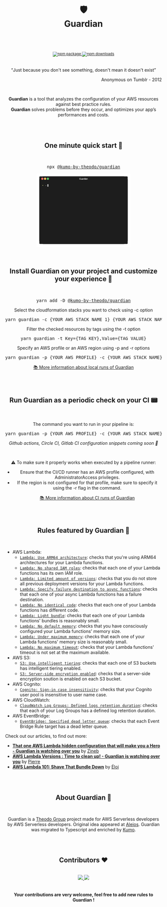 <div align="center">
  <h1>
    <br/>
    <br/>
    🛡
    <br />
    Guardian
    <br />
    <br />
  </h1>
  <sup>
    <br />
    <a href="https://www.npmjs.com/package/@kumo-by-theodo/guardian">
       <img src="https://img.shields.io/npm/v/@kumo-by-theodo/guardian.svg" alt="npm package" />
    </a>
    <a href="https://www.npmjs.com/package/@kumo-by-theodo/guardian">
      <img src="https://img.shields.io/npm/dm/@kumo-by-theodo/guardian.svg" alt="npm downloads" />
    </a>
  </sup>
  <br />
  <br />
  <p>
    <q>Just because you don't see something, doesn't mean it doesn't exist</q>
  </p>
   <p align="right"> Anonymous on Tumblr - 2012 </p>
   <br/>
  <p>
    <b>Guardian</b> is a tool that analyzes the configuration of your AWS resources against best practice rules. <br /><b>Guardian</b> solves problems before they occur, and optimizes your app’s performances and costs.
  </p>
</div>
<br />
<br />
<div align="center">
  <h2>One minute quick start 🚀</h2>
  <br />
  <pre>npx <a href="https://www.npmjs.com/package/@kumo-by-theodo/guardian">@kumo-by-theodo/guardian</a></pre>
    <img src="./docs/images/guardian-run.gif" style="width: 60%">
  <br />
  <br />
</div>
<br />
<div align="center">
  <h2>Install Guardian on your project and customize your experience 🔎</h2>
  <br />
  <pre>yarn add -D <a href="https://www.npmjs.com/package/@kumo-by-theodo/guardian">@kumo-by-theodo/guardian</a></pre>

  <p>Select the cloudformation stacks you want to check using -c option</p>
  <pre>yarn guardian -c {YOUR_AWS_STACK_NAME_1} {YOUR_AWS_STACK_NAME_2}</pre>

  <p>Filter the checked resources by tags using the -t option</p>
  <pre>yarn guardian -t Key={TAG_KEY},Value={TAG_VALUE}</pre>

  <p>Specify an AWS profile or an AWS region using -p and -r options</p>
  <pre>yarn guardian -p {YOUR_AWS_PROFILE} -c {YOUR_AWS_STACK_NAME} -r {YOUR_AWS_REGION}</pre>

  <p><a href="./docs/running-locally.md">📚 More information about local runs of Guardian</a></p>
  <br />
</div>
<br />
<div align="center">
  <h2>Run Guardian as a periodic check on your CI 📟</h2>
  <br />
  <p>The command you want to run in your pipeline is:</p>
  <pre>yarn guardian -p {YOUR_AWS_PROFILE} -c {YOUR_AWS_STACK_NAME} -r {YOUR_AWS_REGION} -l {YOUR_DESIRED_LEVEL}</pre>

  <p><i>Github actions, Circle CI, Gitlab CI configuration snippets coming soon 🚀</i></p>
  <br/>
  <p>⚠️ To make sure it properly works when executed by a pipeline runner:<br/>

- Ensure that the CI/CD runner has an AWS profile configured, with AdministratorAccess privileges.<br/>
- If the region is not configured for that profile, make sure to specify it using the -r flag in the command.<br/></p>
  <p><a href="./docs/running-in-ci.md">📚 More information about CI runs of Guardian</a></p>
</div>
<br />
<br />
<h2 align="center">Rules featured by Guardian 📏</h2>
<br />

- AWS Lambda:
  - [`Lambda: Use ARM64 architecture`](./src/rules/useArm/useArm.md): checks that you're using ARM64 architectures for your Lambda functions.
  - [`Lambda: No shared IAM roles`](./src/rules/noSharedIamRoles/noSharedIamRoles.md): checks that each one of your Lambda functions has its own IAM role.
  - [`Lambda: Limited amount of versions`](./src/rules/limitedAmountOfVersions/limitedAmountOfVersions.md): checks that you do not store all previous deployment versions for your Lambda functions.
  - [`Lambda: Specify failure destination to async functions`](./src/rules/asyncSpecifyFailureDestination/asyncSpecifyFailureDestination.md): checks that each one of your async Lambda functions has a failure destination.
  - [`Lambda: No identical code`](./src/rules/noIdenticalCode/noIdenticalCode.md): checks that each one of your Lambda functions has different code.
  - [`Lambda: Light bundle`](./src/rules/lightBundle/lightBundle.md): checks that each one of your Lambda functions' bundles is reasonably small.
  - [`Lambda: No default memory`](./src/rules/noDefaultMemory/noDefaultMemory.md): checks that you have consciously configured your Lambda functions' memory size.
  - [`Lambda: Under maximum memory`](./src/rules/underMaxMemory/underMaxMemory.md): checks that each one of your Lambda functions' memory size is reasonably small.
  - [`Lambda: No maximum timeout`](./src/rules/noMaxTimeout/noMaxTimeout.md): checks that your Lambda functions' timeout is not set at the maximum available.
- AWS S3:
  - [`S3: Use intelligent tiering`](./src/rules/useIntelligentTiering/useIntelligentTiering.md): checks that each one of S3 buckets has intelligent tiering enabled.
  - [`S3: Server-side encryption enabled`](./src/rules/serverSideEncryptionEnabled/serverSideEncryptionEnabled.md): checks that a server-side encryption soution is enabled on each S3 bucket.
- AWS Cognito:
  - [`Cognito: Sign-in case insensitivity`](./src/rules/cognitoSignInCaseInsensitivity/cognitoSignInCaseInsensitivity.md): checks that your Cognito user pool is insensitive to user name case.
- AWS CloudWatch:
  - [`CloudWatch Log Groups: Defined logs retention duration`](./src/rules/definedLogsRetentionDuration/definedLogsRetentionDuration.md): checks that each of your Log Groups has a defined log retention duration.
- AWS EventBridge:
  - [`EventBridge: Specified dead letter queue`](./src/rules/specifyDlqOnEventBridgeRule/specifyDlqOnEventBridgeRule.md): checks that each Event Bridge Rule target has a dead letter queue.

<p>Check out our articles, to find out more:</p>

- <a href='https://dev.to/kumo/that-one-aws-lambda-hidden-configuration-that-will-make-you-a-hero-guardian-is-watching-over-you-5gi7'><b>That one AWS Lambda hidden configuration that will make you a Hero - Guardian is watching over you</b></a> by <a href='https://twitter.com/Gozinebgo'>Zineb</a>
- <a href='https://dev.to/kumo/aws-lambda-versions-time-to-clean-up-guardian-is-watching-over-you-jkd'><b>AWS Lambda Versions : Time to clean up! - Guardian is watching over you</b></a> by <a href='https://twitter.com/PierreChollet22'>Pierre</a>
- <a href='https://dev.to/kumo/aws-lambda-101-shave-that-bundle-down-48c7'><b>AWS Lambda 101: Shave That Bundle Down</b></a> by <a href='https://twitter.com/eloiatheodo'>Éloi</a>

<br />
<br />
<div align="center">
  <h2>About Guardian 📰</h2>
  <br />
  <p>
  Guardian is a <a href='https://www.theodo.fr/startup-studio-m33'>Theodo Group</a> project made for AWS Serverless developers by AWS Serverless developers. Original idea appeared at <a href='https://www.aleios.com/'>Aleios</a>. Guardian was migrated to Typescript and enriched by <a href='https://www.theodo.com/experts/serverless'>Kumo</a>.
  </p>
</div>
<br />
<br />
<div align="center">
  <h2>Contributors ❤️</h2>
  <br />
  <a href="https://github.com/kumo-by-theodo/guardian/graphs/contributors">
    <img src="https://contrib.rocks/image?repo=kumo-by-theodo/guardian" />
  </a>
  <a href="https://github.com/aleios-cloud/sls-dev-tools/graphs/contributors">
    <img src="https://contrib.rocks/image?repo=aleios-cloud/sls-dev-tools" />
  </a>
  <br/>
  <br/>
  <h4>Your contributions are very welcome, feel free to add new rules to Guardian !</h4>
  <br />
  <br />
</div>
